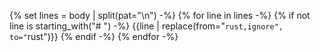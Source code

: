 {% set lines = body | split(pat="\n") -%}
{% for line in lines -%}
{% if not line is starting_with("# ") -%}
{{line | replace(from="```rust,ignore", to="```rust")}}
{% endif -%}
{% endfor -%}
